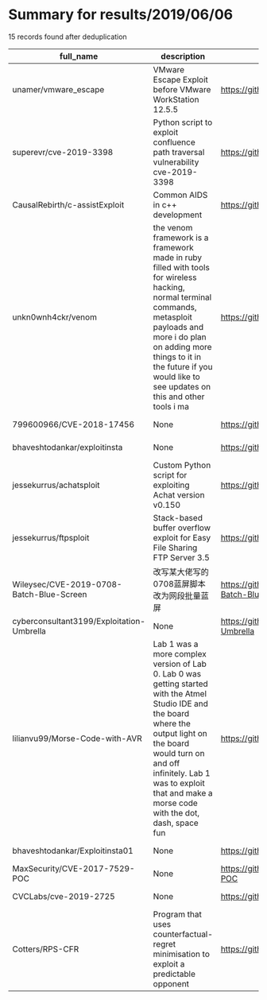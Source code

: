 
# Summary for results/2019/06/06
    
15 records found after deduplication

| full_name | description | html_url | matched_list | matched_count | pushed_at | size | stargazers_count | language | forks_count |
|-------------------------------------------|------------------------------------------------------------------------------------------------------------------------------------------------------------------------------------------------------------------------------------------------------------------|--------------------------------------------------------------|--------------------------------------------------------|-----------------|---------------------------|--------|--------------------|------------------|---------------|
| unamer/vmware_escape | VMware Escape Exploit before VMware WorkStation 12.5.5 | https://github.com/unamer/vmware_escape | ['exploit'] | 1 | 2019-06-06 09:10:07+00:00 | 5858 | 830 | C | 385 |
| superevr/cve-2019-3398 | Python script to exploit confluence path traversal vulnerability cve-2019-3398 | https://github.com/superevr/cve-2019-3398 | ['cve-2', 'exploit'] | 2 | 2019-06-06 21:17:09+00:00 | 3 | 12 | Python | 3 |
| CausalRebirth/c-assistExploit | Common AIDS in c++ development | https://github.com/CausalRebirth/c-assistExploit | ['exploit'] | 1 | 2019-06-06 02:10:27+00:00 | 15 | 0 | C++ | 0 |
| unkn0wnh4ckr/venom | the venom framework is a framework made in ruby filled with tools for wireless hacking, normal terminal commands, metasploit payloads and more i do plan on adding more things to it in the future if you would like to see updates on this and other tools i ma | https://github.com/unkn0wnh4ckr/venom | ['exploit', 'metasploit module OR metasploit payload'] | 2 | 2019-06-06 01:25:48+00:00 | 194 | 6 | Ruby | 3 |
| 799600966/CVE-2018-17456 | None | https://github.com/799600966/CVE-2018-17456 | ['cve-2'] | 1 | 2019-06-06 01:20:40+00:00 | 6 | 0 | | 0 |
| bhaveshtodankar/exploitinsta | None | https://github.com/bhaveshtodankar/exploitinsta | ['exploit'] | 1 | 2019-06-06 09:37:28+00:00 | 42 | 0 | | 0 |
| jessekurrus/achatsploit | Custom Python script for exploiting Achat version v0.150 | https://github.com/jessekurrus/achatsploit | ['exploit'] | 1 | 2019-06-06 00:26:14+00:00 | 5 | 0 | Python | 0 |
| jessekurrus/ftpsploit | Stack-based buffer overflow exploit for Easy File Sharing FTP Server 3.5 | https://github.com/jessekurrus/ftpsploit | ['exploit'] | 1 | 2019-06-06 01:33:58+00:00 | 1 | 0 | Python | 1 |
| Wileysec/CVE-2019-0708-Batch-Blue-Screen | 改写某大佬写的0708蓝屏脚本 改为网段批量蓝屏 | https://github.com/Wileysec/CVE-2019-0708-Batch-Blue-Screen | ['cve-2'] | 1 | 2019-06-06 03:57:09+00:00 | 8 | 1 | Python | 1 |
| cyberconsultant3199/Exploitation-Umbrella | None | https://github.com/cyberconsultant3199/Exploitation-Umbrella | ['exploit'] | 1 | 2019-06-06 05:10:31+00:00 | 25026 | 0 | Python | 0 |
| lilianvu99/Morse-Code-with-AVR | Lab 1 was a more complex version of Lab 0. Lab 0 was getting started with the Atmel Studio IDE and the board where the output light on the board would turn on and off infinitely. Lab 1 was to exploit that and make a morse code with the dot, dash, space fun | https://github.com/lilianvu99/Morse-Code-with-AVR | ['exploit'] | 1 | 2019-06-06 05:57:23+00:00 | 3 | 0 | C | 0 |
| bhaveshtodankar/Exploitinsta01 | None | https://github.com/bhaveshtodankar/Exploitinsta01 | ['exploit'] | 1 | 2019-06-06 08:22:19+00:00 | 48 | 0 | Python | 0 |
| MaxSecurity/CVE-2017-7529-POC | None | https://github.com/MaxSecurity/CVE-2017-7529-POC | ['cve poc', 'cve-2'] | 2 | 2019-06-06 14:53:51+00:00 | 4 | 3 | Python | 3 |
| CVCLabs/cve-2019-2725 | None | https://github.com/CVCLabs/cve-2019-2725 | ['cve-2'] | 1 | 2019-06-06 19:27:27+00:00 | 2 | 0 | Python | 0 |
| Cotters/RPS-CFR | Program that uses counterfactual-regret minimisation to exploit a predictable opponent | https://github.com/Cotters/RPS-CFR | ['exploit'] | 1 | 2019-06-06 20:33:23+00:00 | 39 | 0 | Jupyter Notebook | 0 |
